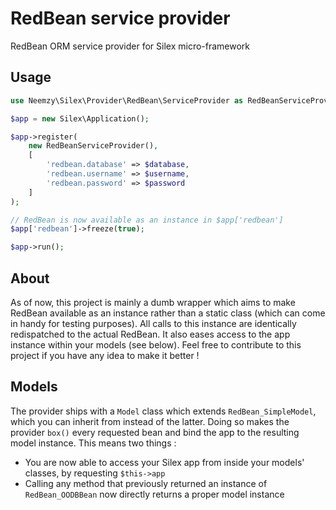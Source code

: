 # RedBean service provider

RedBean ORM service provider for Silex micro-framework

## Usage

```php
use Neemzy\Silex\Provider\RedBean\ServiceProvider as RedBeanServiceProvider;

$app = new Silex\Application();

$app->register(
    new RedBeanServiceProvider(),
    [
        'redbean.database' => $database,
        'redbean.username' => $username,
        'redbean.password' => $password
    ]
);

// RedBean is now available as an instance in $app['redbean']
$app['redbean']->freeze(true);

$app->run();
```

## About

As of now, this project is mainly a dumb wrapper which aims to make RedBean available as an instance rather than a static class (which can come in handy for testing purposes). All calls to this instance are identically redispatched to the actual RedBean. It also eases access to the app instance within your models (see below). Feel free to contribute to this project if you have any idea to make it better !

## Models

The provider ships with a `Model` class which extends `RedBean_SimpleModel`, which you can inherit from instead of the latter. Doing so makes the provider `box()` every requested bean and bind the app to the resulting model instance. This means two things :

- You are now able to access your Silex app from inside your models' classes, by requesting `$this->app`
- Calling any method that previously returned an instance of `RedBean_OODBBean` now directly returns a proper model instance